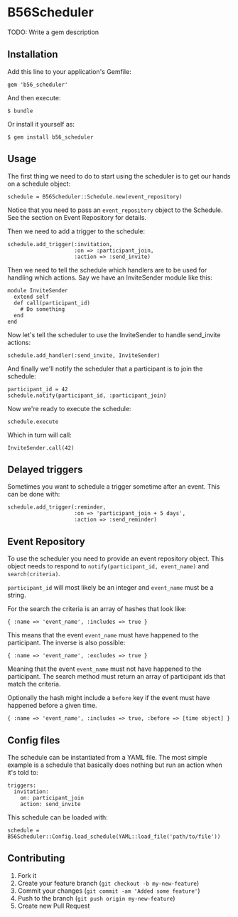 # B56Scheduler

TODO: Write a gem description

## Installation

Add this line to your application's Gemfile:

    gem 'b56_scheduler'

And then execute:

    $ bundle

Or install it yourself as:

    $ gem install b56_scheduler

## Usage

The first thing we need to do to start using the scheduler is to get our hands
on a schedule object:

    schedule = B56Scheduler::Schedule.new(event_repository)

Notice that you need to pass an `event_repository` object to the Schedule. See
the section on Event Repository for details.

Then we need to add a trigger to the schedule:

    schedule.add_trigger(:invitation,
                         :on => :participant_join,
                         :action => :send_invite)

Then we need to tell the schedule which handlers are to be used for handling
which actions. Say we have an InviteSender module like this:

    module InviteSender
      extend self
      def call(participant_id)
        # Do something
      end
    end

Now let's tell the scheduler to use the InviteSender to handle send\_invite
actions:

    schedule.add_handler(:send_invite, InviteSender)

And finally we'll notify the scheduler that a participant is to join the
schedule:

    participant_id = 42
    schedule.notify(participant_id, :participant_join)

Now we're ready to execute the schedule:

    schedule.execute

Which in turn will call:

    InviteSender.call(42)

## Delayed triggers

Sometimes you want to schedule a trigger sometime after an event. This can be
done with:

    schedule.add_trigger(:reminder,
                         :on => 'participant_join + 5 days',
                         :action => :send_reminder)

## Event Repository

To use the scheduler you need to provide an event repository object. This
object needs to respond to `notify(participant_id, event_name)` and
`search(criteria)`.

`participant_id` will most likely be an integer and `event_name` must be a
string.

For the search the criteria is an array of hashes that look like:

    { :name => 'event_name', :includes => true }

This means that the event `event_name` must have happened to the participant.
The inverse is also possible:

    { :name => 'event_name', :excludes => true }

Meaning that the event `event_name` must not have happened to the participant.
The search method must return an array of participant ids that match the
criteria.

Optionally the hash might include a `before` key if the event must have
happened before a given time.

    { :name => 'event_name', :includes => true, :before => [time object] }

## Config files

The schedule can be instantiated from a YAML file. The most simple
example is a schedule that basically does nothing but run an action when it's
told to:

    triggers:
      invitation:
        on: participant_join
        action: send_invite

This schedule can be loaded with:

    schedule = B56Scheduler::Config.load_schedule(YAML::load_file('path/to/file'))

## Contributing

1. Fork it
2. Create your feature branch (`git checkout -b my-new-feature`)
3. Commit your changes (`git commit -am 'Added some feature'`)
4. Push to the branch (`git push origin my-new-feature`)
5. Create new Pull Request
